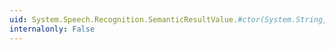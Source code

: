 ```yaml
---
uid: System.Speech.Recognition.SemanticResultValue.#ctor(System.String,System.Object)
internalonly: False
---
```

